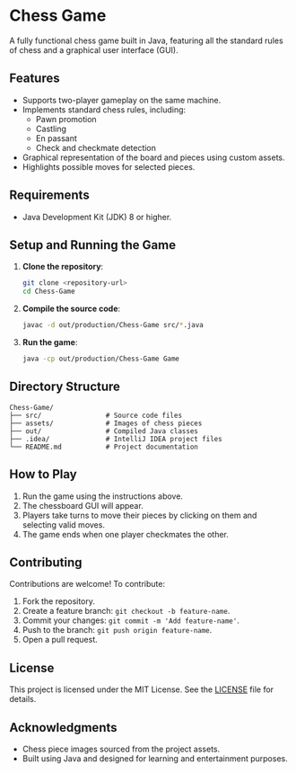 # Chess Game

A fully functional chess game built in Java, featuring all the standard rules of chess and a graphical user interface (GUI).

## Features

- Supports two-player gameplay on the same machine.
- Implements standard chess rules, including:
  - Pawn promotion
  - Castling
  - En passant
  - Check and checkmate detection
- Graphical representation of the board and pieces using custom assets.
- Highlights possible moves for selected pieces.

## Requirements

- Java Development Kit (JDK) 8 or higher.

## Setup and Running the Game

1. **Clone the repository**:
   ```bash
   git clone <repository-url>
   cd Chess-Game
   ```

2. **Compile the source code**:
   ```bash
   javac -d out/production/Chess-Game src/*.java
   ```

3. **Run the game**:
   ```bash
   java -cp out/production/Chess-Game Game
   ```

## Directory Structure

```
Chess-Game/
├── src/                # Source code files
├── assets/             # Images of chess pieces
├── out/                # Compiled Java classes
├── .idea/              # IntelliJ IDEA project files
└── README.md           # Project documentation
```

## How to Play

1. Run the game using the instructions above.
2. The chessboard GUI will appear.
3. Players take turns to move their pieces by clicking on them and selecting valid moves.
4. The game ends when one player checkmates the other.

## Contributing

Contributions are welcome! To contribute:

1. Fork the repository.
2. Create a feature branch: `git checkout -b feature-name`.
3. Commit your changes: `git commit -m 'Add feature-name'`.
4. Push to the branch: `git push origin feature-name`.
5. Open a pull request.

## License

This project is licensed under the MIT License. See the [LICENSE](LICENSE) file for details.

## Acknowledgments

- Chess piece images sourced from the project assets.
- Built using Java and designed for learning and entertainment purposes.

